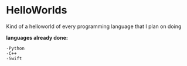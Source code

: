 # HelloWorlds
Kind of a helloworld of every programming language that I plan on doing

**languages already done:**
```
-Python
-C++
-Swift
```
